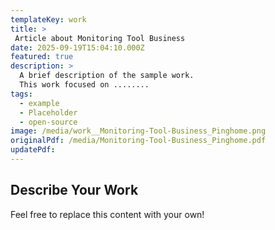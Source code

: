 ```yaml
---
templateKey: work
title: >
 Article about Monitoring Tool Business
date: 2025-09-19T15:04:10.000Z
featured: true
description: >
  A brief description of the sample work.
  This work focused on ........
tags:
  - example
  - Placeholder
  - open-source
image: /media/work__Monitoring-Tool-Business_Pinghome.png
originalPdf: /media/Monitoring-Tool-Business_Pinghome.pdf
updatePdf: 
---
```

## Describe Your Work

Feel free to replace this content with your own!
